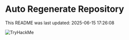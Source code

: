 # Auto Regenerate Repository

This README was last updated: 2025-06-15 17:26:08

 ![TryHackMe](https://tryhackme.com/badge/533634)